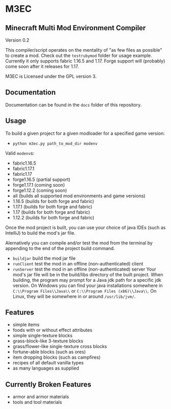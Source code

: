 # M3EC

## Minecraft Multi Mod Environment Compiler
Version 0.2

This compiler/script operates on the mentality of "as few files as possible" to create a mod.
Check out the `testrubymod` folder for usage example.
Currently it only supports fabric 1.16.5 and 1.17. Forge support will (probably) come soon after it releases for 1.17.

M3EC is Licensed under the GPL version 3.


## Documentation
Documentation can be found in the `docs` folder of this repository.


## Usage

To build a given project for a given modloader for a specified game version:
+ `python m3ec.py path_to_mod_dir modenv`

Valid `modenv`s:
+ fabric1.16.5
+ fabric1.17.1
+ fabric1.17
+ forge1.16.5 (partial support)
+ forge1.17.1 (coming soon)
+ forge1.12.2 (coming soon)
+ all (builds all supported mod environments and game versions)
+ 1.16.5 (builds for both forge and fabric)
+ 1.17.1 (builds for both forge and fabric)
+ 1.17 (builds for both forge and fabric)
+ 1.12.2 (builds for both forge and fabric)


Once the mod project is built, you can use your choice of java IDEs (such as IntelliJ) to build the mod's jar file.

Alernatively you can compile and/or test the mod from the terminal by appending to the end of the project build command.
- `buildjar` build the mod jar file
- `runClient` test the mod in an offline (non-authenticated) client
- `runServer` test the mod in an offline (non-authenticated) server
Your mod's jar file will be in the build/libs directory of the built project.
When building, the program may prompt for a Java jdk path for a specific jdk version.
On Windows you can find your java installations somewhere in `C:\\Program Files\\Java\\` or `C:\\Program Files (x86)\\Java\\`.
On Linux, they will be somewhere in or around `/usr/lib/jvm/`.


## Features
- simple items
- foods with or without effect attributes
- simple single-texture blocks
- grass-block-like 3-texture blocks
- grass/flower-like single-texture cross blocks
- fortune-able blocks (such as ores)
- item dropping blocks (such as campfires)
- recipes of all default vanilla types
- as many languages as supplied

## Currently Broken Features
- armor and armor materials
- tools and tool materials
